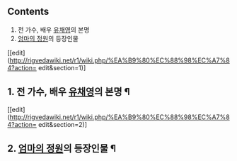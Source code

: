 ## Contents

    

1. 전 가수, 배우 [유채영](%EC%9C%A0%EC%B1%84%EC%98%81.md)의 본명 
2. [엄마의 정원](%EC%97%84%EB%A7%88%EC%9D%98%20%EC%A0%95%EC%9B%90.md)의 등장인물 

[[edit](http://rigvedawiki.net/r1/wiki.php/%EA%B9%80%EC%88%98%EC%A7%84?action=
edit&section=1)]

## 1. 전 가수, 배우 [유채영](%EC%9C%A0%EC%B1%84%EC%98%81.md)의 본명 ¶

  

[[edit](http://rigvedawiki.net/r1/wiki.php/%EA%B9%80%EC%88%98%EC%A7%84?action=
edit&section=2)]

## 2. [엄마의 정원](%EC%97%84%EB%A7%88%EC%9D%98%20%EC%A0%95%EC%9B%90.md)의 등장인물 ¶

